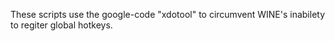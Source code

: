These scripts use the google-code "xdotool" to circumvent WINE's inabilety to regiter global hotkeys.

